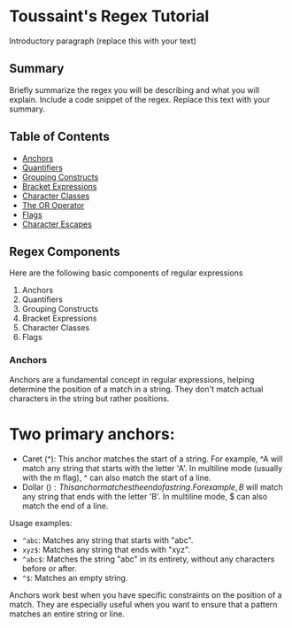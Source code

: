 # Toussaint's Regex Tutorial


Introductory paragraph (replace this with your text)


## Summary


Briefly summarize the regex you will be describing and what you will explain. Include a code snippet of the regex. Replace this text with your summary.

## Table of Contents


- [Anchors](#anchors)
- [Quantifiers](#quantifiers)
- [Grouping Constructs](#grouping-constructs)
- [Bracket Expressions](#bracket-expressions)
- [Character Classes](#character-classes)
- [The OR Operator](#the-or-operator)
- [Flags](#flags)
- [Character Escapes](#character-escapes)

## Regex Components
Here are the following basic components of regular expressions
1. Anchors
2. Quantifiers
3. Grouping Constructs
4. Bracket Expressions
5. Character Classes
6. Flags


### Anchors
 Anchors are a fundamental concept in regular expressions, helping determine the position of a match in a string. They don't match actual characters in the string but rather positions.

 # Two primary anchors:
- Caret (^):
This anchor matches the start of a string.
For example, ^A will match any string that starts with the letter 'A'.
In multiline mode (usually with the m flag), ^ can also match the start of a line.
- Dollar ($):
This anchor matches the end of a string.
For example, B$ will match any string that ends with the letter 'B'.
In multiline mode, $ can also match the end of a line.

Usage examples:
- `^abc`: Matches any string that starts with "abc".
- `xyz$`: Matches any string that ends with "xyz".
- `^abc$`: Matches the string "abc" in its entirety, without any characters before or after.
- `^$`: Matches an empty string.

Anchors work best when you have specific constraints on the position of a match. They are especially useful when you want to ensure that a pattern matches an entire string or line.